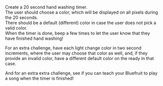 Create a 20 second hand washing timer.  
The user should choose a color, which will be displayed on all pixels during the 20 seconds.  
There should be a default (different) color in case the user does not pick a valid color.  
When the timer is done, beep a few times to let the user know that they have finished hand washing!

For an extra challenge, have each light change color in two second increments, where the user may choose that color as well, and, if they provide an invalid color, have a different default color on the ready in that case. 

And for an extra extra challenge, see if you can teach your Bluefruit to play a song when the timer is finished!
